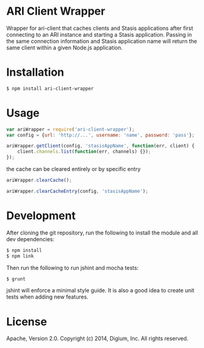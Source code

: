 # ARI Client Wrapper

Wrapper for ari-client that caches clients and Stasis applications after first connecting to an ARI instance and starting a Stasis application. Passing in the same connection information and Stasis application name will return the same client within a given Node.js application.

# Installation

```bash
$ npm install ari-client-wrapper
```

# Usage

```JavaScript
var ariWrapper = require('ari-client-wrapper');
var config = {url: 'http://...', username: 'name', password: 'pass'};

ariWrapper.getClient(config, 'stasisAppName', function(err, client) {
    client.channels.list(function(err, channels) {});
});
```

the cache can be cleared entirely or by specific entry

```JavaScript
ariWrapper.clearCache();

ariWrapper.clearCacheEntry(config, 'stasisAppName');
```

# Development

After cloning the git repository, run the following to install the module and all dev dependencies:

```bash
$ npm install
$ npm link
```

Then run the following to run jshint and mocha tests:

```bash
$ grunt
```

jshint will enforce a minimal style guide. It is also a good idea to create unit tests when adding new features.

# License

Apache, Version 2.0. Copyright (c) 2014, Digium, Inc. All rights reserved.

